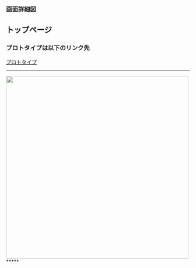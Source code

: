### 画面詳細図
## トップページ
### プロトタイプは以下のリンク先
[プロトタイプ](https://www.figma.com/file/TA0r8m9rzeIuaqjqOSJa01/Untitled?node-id=0%3A1)
*****
<img src="../img/md/Untitled.png" width="500">
*****
